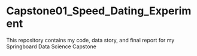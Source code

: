 # Capstone01_Speed_Dating_Experiment
This repository contains my code, data story, and final report for my Springboard Data Science Capstone
